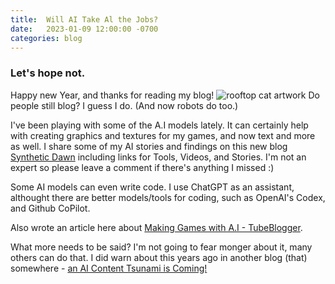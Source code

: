 ```yaml
---
title:  Will AI Take Al the Jobs?
date:   2023-01-09 12:00:00 -0700
categories: blog 
---
```

### Let's hope not.
Happy new Year, and thanks for reading my blog!
![rooftop cat artwork](https://live.staticflickr.com/65535/52380387701_01b8cd1838_o.jpg)
Do people still blog? I guess I do. (And now robots do too.)

I've been playing with some of the A.I models lately. It can certainly help with creating graphics and textures for my games, and now text and more as well.
I share some of my AI stories and findings on this new blog [Synthetic Dawn][synthetic-dawn]
including links for Tools, Videos, and Stories.
I'm not an expert so please leave a comment if there's anything I missed :)

Some AI models can even write code. I use ChatGPT as an assistant, 
althought there are better models/tools for coding, such as OpenAI's Codex, and Github CoPilot. 

Also wrote an article here about [Making Games with A.I - TubeBlogger](https://tubeblogger.blogspot.com/2022/12/can-ai-make-video-games.html).

What more needs to be said? I'm not going to fear monger about it, many others can do that. I did warn about this years
ago in another blog (that) somewhere - [an AI Content Tsunami is Coming!](https://nickoblogs.blogspot.com/2019/09/an-ai-content-tsunami-is-coming.html)

[synthetic-dawn]: https://syntheticdawn.blogspot.com